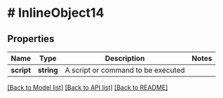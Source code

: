 # # InlineObject14

## Properties

Name | Type | Description | Notes
------------ | ------------- | ------------- | -------------
**script** | **string** | A script or command to be executed |

[[Back to Model list]](../../README.md#models) [[Back to API list]](../../README.md#endpoints) [[Back to README]](../../README.md)
